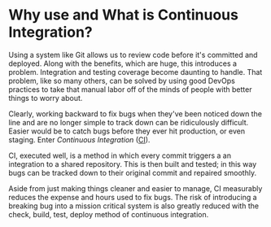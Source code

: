 # Why use and What is Continuous Integration?

Using a system like Git allows us to review code before it's
committed and deployed. Along with the benefits, which are
huge, this introduces a problem. Integration and testing coverage
become daunting to handle. That problem, like so many others,
can be solved by using good DevOps practices to take that
manual labor off of the minds of people with better things to
worry about.

Clearly, working backward to fix bugs when they've been noticed
down the line and are no longer simple to track down can be
ridiculously difficult. Easier would be to catch bugs before they
ever hit production, or even staging. Enter _Continuous Integration_ ([CI]()).

CI, executed well, is a method in which every commit triggers a an integration to a shared repository. This is then built and tested;
in this way bugs can be tracked down to their original commit and repaired smoothly.

Aside from just making things cleaner and easier to manage, CI
measurably reduces the expense and hours used to fix bugs. The risk
of introducing a breaking bug into a mission critical system
is also greatly reduced with the check, build, test, deploy method
of continuous integration.
